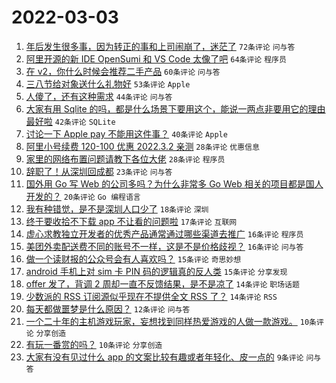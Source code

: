 # 2022-03-03

1. [年后发生很多事，因为转正的事和上司闹崩了，迷茫了](https://www.v2ex.com/t/837597) `72条评论` `问与答`
1. [阿里开源的新 IDE OpenSumi 和 VS Code 太像了吧](https://www.v2ex.com/t/837645) `64条评论` `程序员`
1. [在 v2，你什么时候会推荐二手产品](https://www.v2ex.com/t/837617) `60条评论` `问与答`
1. [三八节给对象送什么礼物好](https://www.v2ex.com/t/837593) `53条评论` `Apple`
1. [人傻了，还有这种需求](https://www.v2ex.com/t/837625) `44条评论` `问与答`
1. [大家有用 Sqlite 的吗，都是什么场景下要用这个，能说一两点非要用它的理由最好啦](https://www.v2ex.com/t/837599) `42条评论` `SQLite`
1. [讨论一下 Apple pay 不能用这件事？](https://www.v2ex.com/t/837608) `40条评论` `Apple`
1. [阿里小号续费 120-100 优惠 2022.3.2 亲测](https://www.v2ex.com/t/837680) `28条评论` `优惠信息`
1. [家里的网络布置问题请教下各位大佬](https://www.v2ex.com/t/837580) `28条评论` `程序员`
1. [辞职了！从深圳回成都](https://www.v2ex.com/t/837686) `23条评论` `问与答`
1. [国外用 Go 写 Web 的公司多吗？为什么非常多 Go Web 相关的项目都是国人开发的？](https://www.v2ex.com/t/837667) `20条评论` `Go 编程语言`
1. [我有种错觉，是不是深圳人口少了](https://www.v2ex.com/t/837637) `18条评论` `深圳`
1. [终于要收拾不下载 app 不让看的问题啦](https://www.v2ex.com/t/837663) `17条评论` `互联网`
1. [虚心求教独立开发者的优秀产品通常通过哪些渠道去推广](https://www.v2ex.com/t/837697) `16条评论` `程序员`
1. [美团外卖配送费不同的账号不一样，这是不是价格歧视？](https://www.v2ex.com/t/837634) `16条评论` `问与答`
1. [做一个读财报的公众号会有人喜欢吗？](https://www.v2ex.com/t/837631) `15条评论` `奇思妙想`
1. [android 手机上对 sim 卡 PIN 码的逻辑真的反人类](https://www.v2ex.com/t/837594) `15条评论` `分享发现`
1. [offer 发了，背调 2 周却一直不反馈结果，是不是凉了](https://www.v2ex.com/t/837671) `14条评论` `职场话题`
1. [少数派的 RSS 订阅源似乎现在不提供全文 RSS 了？](https://www.v2ex.com/t/837647) `14条评论` `RSS`
1. [每天都做噩梦是什么原因？](https://www.v2ex.com/t/837595) `12条评论` `问与答`
1. [一个二十年的主机游戏玩家，妄想找到同样热爱游戏的人做一款游戏。](https://www.v2ex.com/t/837665) `10条评论` `分享创造`
1. [有玩一番赏的吗？](https://www.v2ex.com/t/837659) `10条评论` `分享创造`
1. [大家有没有见过什么 app 的文案比较有趣或者年轻化、皮一点的](https://www.v2ex.com/t/837591) `9条评论` `问与答`
